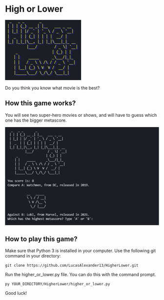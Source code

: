 # High or Lower
![Logo](https://github.com/LucasAlexander13/HigherLower/blob/master/readme_art/logo.jpg)

Do you think you know what movie is the best?

## How this game works?
You will see two super-hero movies or shows, and will have to guess which one has the bigger metascore.

![Apresentation](https://github.com/LucasAlexander13/HigherLower/blob/master/readme_art/apresentation.png)

## How to play this game?
Make sure that Python 3 is installed in your computer.
Use the following git command in your directory:
~~~git
git clone https://github.com/LucasAlexander13/HigherLower.git
~~~

Run the higher_or_lower.py file. You can do this with the command prompt.
~~~system
py YOUR_DIRECTORY/HigherLower/higher_or_lower.py
~~~~
Good luck!